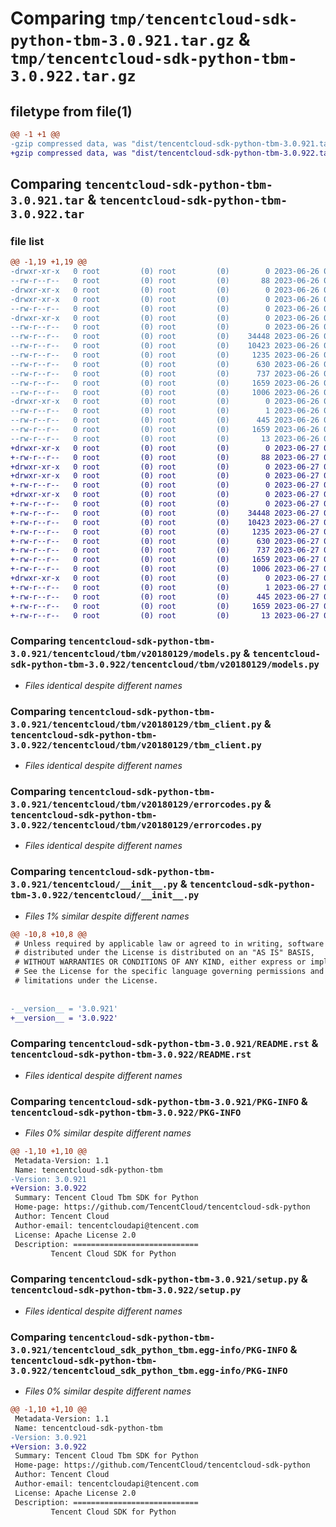 # Comparing `tmp/tencentcloud-sdk-python-tbm-3.0.921.tar.gz` & `tmp/tencentcloud-sdk-python-tbm-3.0.922.tar.gz`

## filetype from file(1)

```diff
@@ -1 +1 @@
-gzip compressed data, was "dist/tencentcloud-sdk-python-tbm-3.0.921.tar", last modified: Mon Jun 26 00:33:00 2023, max compression
+gzip compressed data, was "dist/tencentcloud-sdk-python-tbm-3.0.922.tar", last modified: Tue Jun 27 00:33:18 2023, max compression
```

## Comparing `tencentcloud-sdk-python-tbm-3.0.921.tar` & `tencentcloud-sdk-python-tbm-3.0.922.tar`

### file list

```diff
@@ -1,19 +1,19 @@
-drwxr-xr-x   0 root         (0) root         (0)        0 2023-06-26 00:33:00.000000 tencentcloud-sdk-python-tbm-3.0.921/
--rw-r--r--   0 root         (0) root         (0)       88 2023-06-26 00:33:00.000000 tencentcloud-sdk-python-tbm-3.0.921/setup.cfg
-drwxr-xr-x   0 root         (0) root         (0)        0 2023-06-26 00:33:00.000000 tencentcloud-sdk-python-tbm-3.0.921/tencentcloud/
-drwxr-xr-x   0 root         (0) root         (0)        0 2023-06-26 00:33:00.000000 tencentcloud-sdk-python-tbm-3.0.921/tencentcloud/tbm/
--rw-r--r--   0 root         (0) root         (0)        0 2023-06-26 00:33:00.000000 tencentcloud-sdk-python-tbm-3.0.921/tencentcloud/tbm/__init__.py
-drwxr-xr-x   0 root         (0) root         (0)        0 2023-06-26 00:33:00.000000 tencentcloud-sdk-python-tbm-3.0.921/tencentcloud/tbm/v20180129/
--rw-r--r--   0 root         (0) root         (0)        0 2023-06-26 00:33:00.000000 tencentcloud-sdk-python-tbm-3.0.921/tencentcloud/tbm/v20180129/__init__.py
--rw-r--r--   0 root         (0) root         (0)    34448 2023-06-26 00:33:00.000000 tencentcloud-sdk-python-tbm-3.0.921/tencentcloud/tbm/v20180129/models.py
--rw-r--r--   0 root         (0) root         (0)    10423 2023-06-26 00:33:00.000000 tencentcloud-sdk-python-tbm-3.0.921/tencentcloud/tbm/v20180129/tbm_client.py
--rw-r--r--   0 root         (0) root         (0)     1235 2023-06-26 00:33:00.000000 tencentcloud-sdk-python-tbm-3.0.921/tencentcloud/tbm/v20180129/errorcodes.py
--rw-r--r--   0 root         (0) root         (0)      630 2023-06-26 00:33:00.000000 tencentcloud-sdk-python-tbm-3.0.921/tencentcloud/__init__.py
--rw-r--r--   0 root         (0) root         (0)      737 2023-06-26 00:33:00.000000 tencentcloud-sdk-python-tbm-3.0.921/README.rst
--rw-r--r--   0 root         (0) root         (0)     1659 2023-06-26 00:33:00.000000 tencentcloud-sdk-python-tbm-3.0.921/PKG-INFO
--rw-r--r--   0 root         (0) root         (0)     1006 2023-06-26 00:33:00.000000 tencentcloud-sdk-python-tbm-3.0.921/setup.py
-drwxr-xr-x   0 root         (0) root         (0)        0 2023-06-26 00:33:00.000000 tencentcloud-sdk-python-tbm-3.0.921/tencentcloud_sdk_python_tbm.egg-info/
--rw-r--r--   0 root         (0) root         (0)        1 2023-06-26 00:33:00.000000 tencentcloud-sdk-python-tbm-3.0.921/tencentcloud_sdk_python_tbm.egg-info/dependency_links.txt
--rw-r--r--   0 root         (0) root         (0)      445 2023-06-26 00:33:00.000000 tencentcloud-sdk-python-tbm-3.0.921/tencentcloud_sdk_python_tbm.egg-info/SOURCES.txt
--rw-r--r--   0 root         (0) root         (0)     1659 2023-06-26 00:33:00.000000 tencentcloud-sdk-python-tbm-3.0.921/tencentcloud_sdk_python_tbm.egg-info/PKG-INFO
--rw-r--r--   0 root         (0) root         (0)       13 2023-06-26 00:33:00.000000 tencentcloud-sdk-python-tbm-3.0.921/tencentcloud_sdk_python_tbm.egg-info/top_level.txt
+drwxr-xr-x   0 root         (0) root         (0)        0 2023-06-27 00:33:18.000000 tencentcloud-sdk-python-tbm-3.0.922/
+-rw-r--r--   0 root         (0) root         (0)       88 2023-06-27 00:33:18.000000 tencentcloud-sdk-python-tbm-3.0.922/setup.cfg
+drwxr-xr-x   0 root         (0) root         (0)        0 2023-06-27 00:33:18.000000 tencentcloud-sdk-python-tbm-3.0.922/tencentcloud/
+drwxr-xr-x   0 root         (0) root         (0)        0 2023-06-27 00:33:18.000000 tencentcloud-sdk-python-tbm-3.0.922/tencentcloud/tbm/
+-rw-r--r--   0 root         (0) root         (0)        0 2023-06-27 00:33:18.000000 tencentcloud-sdk-python-tbm-3.0.922/tencentcloud/tbm/__init__.py
+drwxr-xr-x   0 root         (0) root         (0)        0 2023-06-27 00:33:18.000000 tencentcloud-sdk-python-tbm-3.0.922/tencentcloud/tbm/v20180129/
+-rw-r--r--   0 root         (0) root         (0)        0 2023-06-27 00:33:18.000000 tencentcloud-sdk-python-tbm-3.0.922/tencentcloud/tbm/v20180129/__init__.py
+-rw-r--r--   0 root         (0) root         (0)    34448 2023-06-27 00:33:18.000000 tencentcloud-sdk-python-tbm-3.0.922/tencentcloud/tbm/v20180129/models.py
+-rw-r--r--   0 root         (0) root         (0)    10423 2023-06-27 00:33:18.000000 tencentcloud-sdk-python-tbm-3.0.922/tencentcloud/tbm/v20180129/tbm_client.py
+-rw-r--r--   0 root         (0) root         (0)     1235 2023-06-27 00:33:18.000000 tencentcloud-sdk-python-tbm-3.0.922/tencentcloud/tbm/v20180129/errorcodes.py
+-rw-r--r--   0 root         (0) root         (0)      630 2023-06-27 00:33:18.000000 tencentcloud-sdk-python-tbm-3.0.922/tencentcloud/__init__.py
+-rw-r--r--   0 root         (0) root         (0)      737 2023-06-27 00:33:18.000000 tencentcloud-sdk-python-tbm-3.0.922/README.rst
+-rw-r--r--   0 root         (0) root         (0)     1659 2023-06-27 00:33:18.000000 tencentcloud-sdk-python-tbm-3.0.922/PKG-INFO
+-rw-r--r--   0 root         (0) root         (0)     1006 2023-06-27 00:33:18.000000 tencentcloud-sdk-python-tbm-3.0.922/setup.py
+drwxr-xr-x   0 root         (0) root         (0)        0 2023-06-27 00:33:18.000000 tencentcloud-sdk-python-tbm-3.0.922/tencentcloud_sdk_python_tbm.egg-info/
+-rw-r--r--   0 root         (0) root         (0)        1 2023-06-27 00:33:18.000000 tencentcloud-sdk-python-tbm-3.0.922/tencentcloud_sdk_python_tbm.egg-info/dependency_links.txt
+-rw-r--r--   0 root         (0) root         (0)      445 2023-06-27 00:33:18.000000 tencentcloud-sdk-python-tbm-3.0.922/tencentcloud_sdk_python_tbm.egg-info/SOURCES.txt
+-rw-r--r--   0 root         (0) root         (0)     1659 2023-06-27 00:33:18.000000 tencentcloud-sdk-python-tbm-3.0.922/tencentcloud_sdk_python_tbm.egg-info/PKG-INFO
+-rw-r--r--   0 root         (0) root         (0)       13 2023-06-27 00:33:18.000000 tencentcloud-sdk-python-tbm-3.0.922/tencentcloud_sdk_python_tbm.egg-info/top_level.txt
```

### Comparing `tencentcloud-sdk-python-tbm-3.0.921/tencentcloud/tbm/v20180129/models.py` & `tencentcloud-sdk-python-tbm-3.0.922/tencentcloud/tbm/v20180129/models.py`

 * *Files identical despite different names*

### Comparing `tencentcloud-sdk-python-tbm-3.0.921/tencentcloud/tbm/v20180129/tbm_client.py` & `tencentcloud-sdk-python-tbm-3.0.922/tencentcloud/tbm/v20180129/tbm_client.py`

 * *Files identical despite different names*

### Comparing `tencentcloud-sdk-python-tbm-3.0.921/tencentcloud/tbm/v20180129/errorcodes.py` & `tencentcloud-sdk-python-tbm-3.0.922/tencentcloud/tbm/v20180129/errorcodes.py`

 * *Files identical despite different names*

### Comparing `tencentcloud-sdk-python-tbm-3.0.921/tencentcloud/__init__.py` & `tencentcloud-sdk-python-tbm-3.0.922/tencentcloud/__init__.py`

 * *Files 1% similar despite different names*

```diff
@@ -10,8 +10,8 @@
 # Unless required by applicable law or agreed to in writing, software
 # distributed under the License is distributed on an "AS IS" BASIS,
 # WITHOUT WARRANTIES OR CONDITIONS OF ANY KIND, either express or implied.
 # See the License for the specific language governing permissions and
 # limitations under the License.
 
 
-__version__ = '3.0.921'
+__version__ = '3.0.922'
```

### Comparing `tencentcloud-sdk-python-tbm-3.0.921/README.rst` & `tencentcloud-sdk-python-tbm-3.0.922/README.rst`

 * *Files identical despite different names*

### Comparing `tencentcloud-sdk-python-tbm-3.0.921/PKG-INFO` & `tencentcloud-sdk-python-tbm-3.0.922/PKG-INFO`

 * *Files 0% similar despite different names*

```diff
@@ -1,10 +1,10 @@
 Metadata-Version: 1.1
 Name: tencentcloud-sdk-python-tbm
-Version: 3.0.921
+Version: 3.0.922
 Summary: Tencent Cloud Tbm SDK for Python
 Home-page: https://github.com/TencentCloud/tencentcloud-sdk-python
 Author: Tencent Cloud
 Author-email: tencentcloudapi@tencent.com
 License: Apache License 2.0
 Description: ============================
         Tencent Cloud SDK for Python
```

### Comparing `tencentcloud-sdk-python-tbm-3.0.921/setup.py` & `tencentcloud-sdk-python-tbm-3.0.922/setup.py`

 * *Files identical despite different names*

### Comparing `tencentcloud-sdk-python-tbm-3.0.921/tencentcloud_sdk_python_tbm.egg-info/PKG-INFO` & `tencentcloud-sdk-python-tbm-3.0.922/tencentcloud_sdk_python_tbm.egg-info/PKG-INFO`

 * *Files 0% similar despite different names*

```diff
@@ -1,10 +1,10 @@
 Metadata-Version: 1.1
 Name: tencentcloud-sdk-python-tbm
-Version: 3.0.921
+Version: 3.0.922
 Summary: Tencent Cloud Tbm SDK for Python
 Home-page: https://github.com/TencentCloud/tencentcloud-sdk-python
 Author: Tencent Cloud
 Author-email: tencentcloudapi@tencent.com
 License: Apache License 2.0
 Description: ============================
         Tencent Cloud SDK for Python
```

